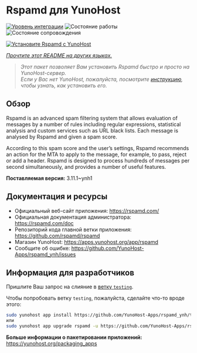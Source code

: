<!--
Важно: этот README был автоматически сгенерирован <https://github.com/YunoHost/apps/tree/master/tools/readme_generator>
Он НЕ ДОЛЖЕН редактироваться вручную.
-->

# Rspamd для YunoHost

[![Уровень интеграции](https://apps.yunohost.org/badge/integration/rspamd)](https://ci-apps.yunohost.org/ci/apps/rspamd/)
![Состояние работы](https://apps.yunohost.org/badge/state/rspamd)
![Состояние сопровождения](https://apps.yunohost.org/badge/maintained/rspamd)

[![Установите Rspamd с YunoHost](https://install-app.yunohost.org/install-with-yunohost.svg)](https://install-app.yunohost.org/?app=rspamd)

*[Прочтите этот README на других языках.](./ALL_README.md)*

> *Этот пакет позволяет Вам установить Rspamd быстро и просто на YunoHost-сервер.*  
> *Если у Вас нет YunoHost, пожалуйста, посмотрите [инструкцию](https://yunohost.org/install), чтобы узнать, как установить его.*

## Обзор

Rspamd is an advanced spam filtering system that allows evaluation of messages by a number of rules including regular expressions, statistical analysis and custom services such as URL black lists. Each message is analysed by Rspamd and given a spam score.

According to this spam score and the user’s settings, Rspamd recommends an action for the MTA to apply to the message, for example, to pass, reject or add a header. Rspamd is designed to process hundreds of messages per second simultaneously, and provides a number of useful features.


**Поставляемая версия:** 3.11.1~ynh1
## Документация и ресурсы

- Официальный веб-сайт приложения: <https://rspamd.com/>
- Официальная документация администратора: <https://rspamd.com/doc>
- Репозиторий кода главной ветки приложения: <https://github.com/rspamd/rspamd>
- Магазин YunoHost: <https://apps.yunohost.org/app/rspamd>
- Сообщите об ошибке: <https://github.com/YunoHost-Apps/rspamd_ynh/issues>

## Информация для разработчиков

Пришлите Ваш запрос на слияние в [ветку `testing`](https://github.com/YunoHost-Apps/rspamd_ynh/tree/testing).

Чтобы попробовать ветку `testing`, пожалуйста, сделайте что-то вроде этого:

```bash
sudo yunohost app install https://github.com/YunoHost-Apps/rspamd_ynh/tree/testing --debug
или
sudo yunohost app upgrade rspamd -u https://github.com/YunoHost-Apps/rspamd_ynh/tree/testing --debug
```

**Больше информации о пакетировании приложений:** <https://yunohost.org/packaging_apps>
